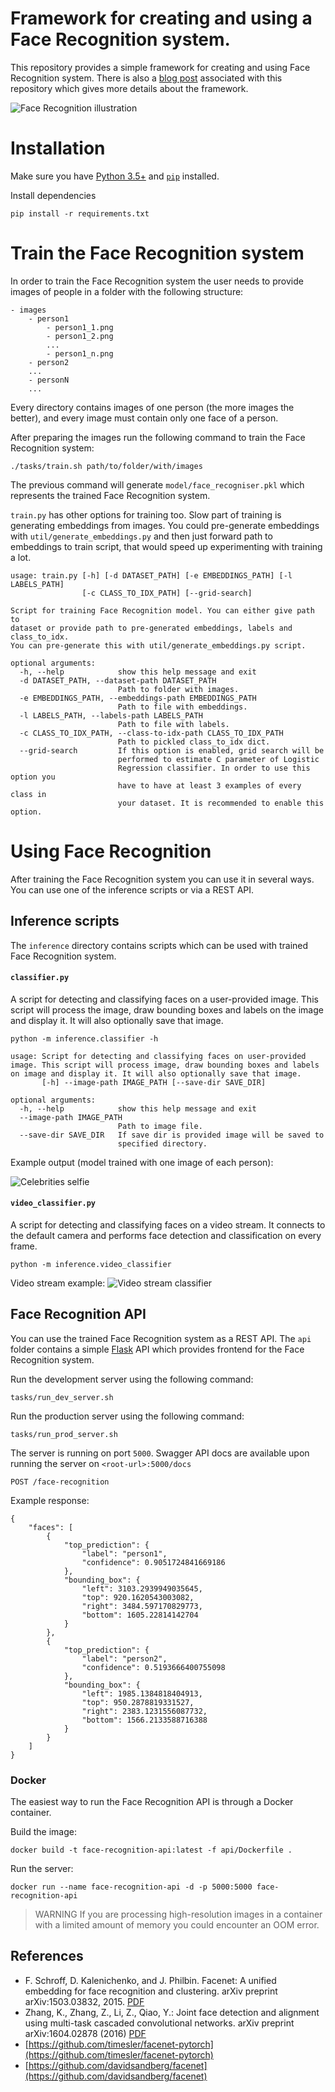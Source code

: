 # Framework for creating and using a Face Recognition system.
This repository provides a simple framework for creating and using Face Recognition system. There is also a 
[blog post](https://arsfutura.co/magazine/face-recognition-with-facenet-and-mtcnn/) associated with this repository 
which gives more details about the framework.  

![Face Recognition illustration](images/readme-illustration.png)

# Installation
Make sure you have [Python 3.5+](https://realpython.com/installing-python/) and 
[`pip`](https://www.makeuseof.com/tag/install-pip-for-python/) installed.

Install dependencies
```
pip install -r requirements.txt
```

# Train the Face Recognition system
In order to train the Face Recognition system the user needs to provide images of people in a folder with the following structure: 

```
- images 
    - person1
        - person1_1.png
        - person1_2.png
        ...
        - person1_n.png
    - person2
    ...
    - personN
    ...
```

Every directory contains images of one person (the more images the better), and every image must contain only one face of a 
person.

After preparing the images run the following command to train the Face Recognition system:
```
./tasks/train.sh path/to/folder/with/images
``` 
The previous command will generate `model/face_recogniser.pkl` which represents the trained Face Recognition system.

`train.py` has other options for training too. Slow part of training is generating embeddings from images. You could 
pre-generate embeddings with `util/generate_embeddings.py` and then just forward path to embeddings to train script, 
that would speed up experimenting with training a lot.

```
usage: train.py [-h] [-d DATASET_PATH] [-e EMBEDDINGS_PATH] [-l LABELS_PATH]
                [-c CLASS_TO_IDX_PATH] [--grid-search]

Script for training Face Recognition model. You can either give path to
dataset or provide path to pre-generated embeddings, labels and class_to_idx.
You can pre-generate this with util/generate_embeddings.py script.

optional arguments:
  -h, --help            show this help message and exit
  -d DATASET_PATH, --dataset-path DATASET_PATH
                        Path to folder with images.
  -e EMBEDDINGS_PATH, --embeddings-path EMBEDDINGS_PATH
                        Path to file with embeddings.
  -l LABELS_PATH, --labels-path LABELS_PATH
                        Path to file with labels.
  -c CLASS_TO_IDX_PATH, --class-to-idx-path CLASS_TO_IDX_PATH
                        Path to pickled class_to_idx dict.
  --grid-search         If this option is enabled, grid search will be
                        performed to estimate C parameter of Logistic
                        Regression classifier. In order to use this option you
                        have to have at least 3 examples of every class in
                        your dataset. It is recommended to enable this option.
```

# Using Face Recognition

After training the Face Recognition system you can use it in several ways. You can use one of the inference scripts or via a REST API. 

## Inference scripts

The `inference` directory contains scripts which can be used with trained Face Recognition system.

#### `classifier.py`
A script for detecting and classifying faces on a user-provided image. This script will process the image, draw bounding boxes and labels on the image and display it. It will also optionally save that image.
```
python -m inference.classifier -h
```
```
usage: Script for detecting and classifying faces on user-provided image. This script will process image, draw bounding boxes and labels on image and display it. It will also optionally save that image.
       [-h] --image-path IMAGE_PATH [--save-dir SAVE_DIR]

optional arguments:
  -h, --help            show this help message and exit
  --image-path IMAGE_PATH
                        Path to image file.
  --save-dir SAVE_DIR   If save dir is provided image will be saved to
                        specified directory.
```
Example output (model trained with one image of each person):

![Celebrities selfie](images/ellen_selfie_tagged.jpg)

#### `video_classifier.py`
A script for detecting and classifying faces on a video stream. It connects to the default camera and performs face detection and classification on every frame.
```
python -m inference.video_classifier
```

Video stream example:
![Video stream classifier](images/video_classifier_example.png)

## Face Recognition API
You can use the trained Face Recognition system as a REST API. The `api` folder contains a simple 
[Flask](https://palletsprojects.com/p/flask/) API which provides frontend for the Face Recognition system.

Run the development server using the following command:
```
tasks/run_dev_server.sh
```

Run the production server using the following command:
```
tasks/run_prod_server.sh
```

The server is running on port `5000`.
Swagger API docs are available upon running the server on `<root-url>:5000/docs`

``POST /face-recognition``

Example response:
```
{
    "faces": [
        {
            "top_prediction": {
                "label": "person1",
                "confidence": 0.9051724841669186
            },
            "bounding_box": {
                "left": 3103.2939949035645,
                "top": 920.1620543003082,
                "right": 3484.597170829773,
                "bottom": 1605.22814142704
            }
        },
        {
            "top_prediction": {
                "label": "person2",
                "confidence": 0.5193666400755098
            },
            "bounding_box": {
                "left": 1985.1384818404913,
                "top": 950.2878819331527,
                "right": 2383.1231556087732,
                "bottom": 1566.2133588716388
            }
        }
    ]
}
```

### Docker
The easiest way to run the Face Recognition API is through a Docker container.

Build the image:
```
docker build -t face-recognition-api:latest -f api/Dockerfile .
```

Run the server:
```
docker run --name face-recognition-api -d -p 5000:5000 face-recognition-api
```

> WARNING If you are processing high-resolution images in a container with a limited amount of memory you could encounter an OOM error.

## References
* F. Schroff, D. Kalenichenko, and J. Philbin. Facenet: A unified embedding for face recognition and clustering. arXiv preprint arXiv:1503.03832, 2015. [PDF](https://arxiv.org/pdf/1503.03832.pdf)
* Zhang, K., Zhang, Z., Li, Z., Qiao, Y.: Joint face detection and alignment using multi-task cascaded convolutional networks. arXiv preprint arXiv:1604.02878 (2016) [PDF](https://arxiv.org/pdf/1604.02878.pdf)
* [https://github.com/timesler/facenet-pytorch](https://github.com/timesler/facenet-pytorch)
* [https://github.com/davidsandberg/facenet](https://github.com/davidsandberg/facenet)
